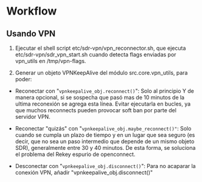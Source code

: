 # Workflow


## Usando VPN

1. Ejecutar el shell script etc/sdr-vpn/vpn_reconnector.sh, que ejecuta etc/sdr-vpn/sdr_vpn_start.sh cuando detecta flags enviadas por vpn_utils en /tmp/vpn-flags.

2. Generar un objeto VPNKeepAlive del módulo src.core.vpn_utils, para poder:

- Reconectar con "`vpnkeepalive_obj.reconnect()`": Solo al principio Y de manera opcional, si se sospecha que pasó mas de 10 minutos de la ultima reconexión se agrega esta línea. Evitar ejecutarla en bucles, ya que muchos reconnects pueden provocar soft ban por parte del servidor VPN.

- Reconectar "quizás" con "`vpnkeepalive_obj.maybe_reconnect()"`: Solo cuando se cumpla un plazo de tiempo y en un lugar que sea seguro (es decir, que no sea un paso intermedio que depende de un mismo objeto SDR), generalmente entre 30 y 40 minutos. De esta forma, se soluciona el problema del Rekey espurio de openconnect.

- Desconectar con "`vpnkeepalive_obj.disconnect()`": Para no acaparar la conexión VPN, añadir "vpnkeepalive_obj.disconnect()"



